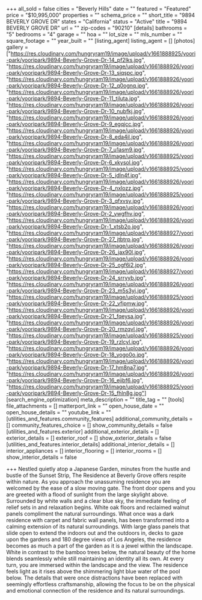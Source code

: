 +++
all_sold = false
cities = "Beverly Hills"
date = ""
featured = "Featured"
price = "$10,995,000"
properties = ""
schema_price = ""
short_title = "9894 BEVERLY GROVE DR"
states = "California"
status = "Active"
title = "9894 BEVERLY GROVE DR"
url = ""
zip-codes = "90210"
[details]
bathrooms = "5"
bedrooms = "4"
garage = ""
hoa = ""
lot_size = ""
mls_number = ""
square_footage = ""
year_built = ""
[listing_agent]
listing_agent = []
[photos]
gallery = ["https://res.cloudinary.com/hungryram19/image/upload/v1661888925/yoori-park/yooripark/9894-Beverly-Grove-Dr-14_pf2lks.jpg", "https://res.cloudinary.com/hungryram19/image/upload/v1661888926/yoori-park/yooripark/9894-Beverly-Grove-Dr-13_siqspc.jpg", "https://res.cloudinary.com/hungryram19/image/upload/v1661888926/yoori-park/yooripark/9894-Beverly-Grove-Dr-12_q0ognq.jpg", "https://res.cloudinary.com/hungryram19/image/upload/v1661888926/yoori-park/yooripark/9894-Beverly-Grove-Dr-11_tjluta.jpg", "https://res.cloudinary.com/hungryram19/image/upload/v1661888926/yoori-park/yooripark/9894-Beverly-Grove-Dr-10_nubfkj.jpg", "https://res.cloudinary.com/hungryram19/image/upload/v1661888926/yoori-park/yooripark/9894-Beverly-Grove-Dr-9_egqjcc.jpg", "https://res.cloudinary.com/hungryram19/image/upload/v1661888926/yoori-park/yooripark/9894-Beverly-Grove-Dr-8_eda4il.jpg", "https://res.cloudinary.com/hungryram19/image/upload/v1661888926/yoori-park/yooripark/9894-Beverly-Grove-Dr-7_u1asm9.jpg", "https://res.cloudinary.com/hungryram19/image/upload/v1661888925/yoori-park/yooripark/9894-Beverly-Grove-Dr-6_xkysol.jpg", "https://res.cloudinary.com/hungryram19/image/upload/v1661888925/yoori-park/yooripark/9894-Beverly-Grove-Dr-5_jdln4f.jpg", "https://res.cloudinary.com/hungryram19/image/upload/v1661888926/yoori-park/yooripark/9894-Beverly-Grove-Dr-4_nxlozz.jpg", "https://res.cloudinary.com/hungryram19/image/upload/v1661888925/yoori-park/yooripark/9894-Beverly-Grove-Dr-3_qfxvsy.jpg", "https://res.cloudinary.com/hungryram19/image/upload/v1661888926/yoori-park/yooripark/9894-Beverly-Grove-Dr-2_ywgfhv.jpg", "https://res.cloudinary.com/hungryram19/image/upload/v1661888926/yoori-park/yooripark/9894-Beverly-Grove-Dr-1_xtsb2o.jpg", "https://res.cloudinary.com/hungryram19/image/upload/v1661888927/yoori-park/yooripark/9894-Beverly-Grove-Dr-27_jtbtrp.jpg", "https://res.cloudinary.com/hungryram19/image/upload/v1661888926/yoori-park/yooripark/9894-Beverly-Grove-Dr-26_jax90l.jpg", "https://res.cloudinary.com/hungryram19/image/upload/v1661888926/yoori-park/yooripark/9894-Beverly-Grove-Dr-25_ogf6i2.jpg", "https://res.cloudinary.com/hungryram19/image/upload/v1661888927/yoori-park/yooripark/9894-Beverly-Grove-Dr-24_srryyb.jpg", "https://res.cloudinary.com/hungryram19/image/upload/v1661888926/yoori-park/yooripark/9894-Beverly-Grove-Dr-23_m5s3yj.jpg", "https://res.cloudinary.com/hungryram19/image/upload/v1661888925/yoori-park/yooripark/9894-Beverly-Grove-Dr-22_vfipmw.jpg", "https://res.cloudinary.com/hungryram19/image/upload/v1661888926/yoori-park/yooripark/9894-Beverly-Grove-Dr-21_fqeysa.jpg", "https://res.cloudinary.com/hungryram19/image/upload/v1661888926/yoori-park/yooripark/9894-Beverly-Grove-Dr-20_rmzqvl.jpg", "https://res.cloudinary.com/hungryram19/image/upload/v1661888925/yoori-park/yooripark/9894-Beverly-Grove-Dr-19_rzlcyl.jpg", "https://res.cloudinary.com/hungryram19/image/upload/v1661888926/yoori-park/yooripark/9894-Beverly-Grove-Dr-18_yogo0o.jpg", "https://res.cloudinary.com/hungryram19/image/upload/v1661888926/yoori-park/yooripark/9894-Beverly-Grove-Dr-17_hm8na7.jpg", "https://res.cloudinary.com/hungryram19/image/upload/v1661888926/yoori-park/yooripark/9894-Beverly-Grove-Dr-16_ejibf6.jpg", "https://res.cloudinary.com/hungryram19/image/upload/v1661888925/yoori-park/yooripark/9894-Beverly-Grove-Dr-15_fhln8g.jpg"]
[search_engine_optimization]
meta_description = ""
title_tag = ""
[tools]
file_attachments = []
matterport_link = ""
open_house_date = ""
open_house_details = ""
youtube_link = ""
[utilities_and_features.community_features]
additional_community_details = []
community_features_choice = []
show_community_details = false
[utilities_and_features.exterior]
additional_exterior_details = []
exterior_details = []
exterior_roof = []
show_exterior_details = false
[utilities_and_features.interior_details]
additional_interior_details = []
interior_appliances = []
interior_flooring = []
interior_rooms = []
show_interior_details = false

+++
Nestled quietly atop a Japanese Garden, minutes from the hustle and bustle of the Sunset Strip, The Residence at Beverly Grove offers respite within nature. As you approach the unassuming residence you are welcomed by the ease of a slow moving gate. The front door opens and you are greeted with a flood of sunlight from the large skylight above. Surrounded by white walls and a clear blue sky, the immediate feeling of relief sets in and relaxation begins. White oak floors and reclaimed walnut panels compliment the natural surroundings. What once was a dark residence with carpet and fabric wall panels, has been transformed into a calming extension of its natural surroundings. With large glass panels that slide open to extend the indoors out and the outdoors in, decks to gaze upon the gardens and 180 degree views of Los Angeles, the residence becomes as much a part of the garden as it is a jewel within the landscape. White in contrast to the bamboo trees below, the natural beauty of the home blends seamlessly while still maintaining an identity all its own. At every turn, you are immersed within the landscape and the view. The residence feels light as it rises above the shimmering light blue water of the pool below. The details that were once distractions have been replaced with seemingly effortless craftsmanship, allowing the focus to be on the physical and emotional connection of the residence and its natural surroundings.
